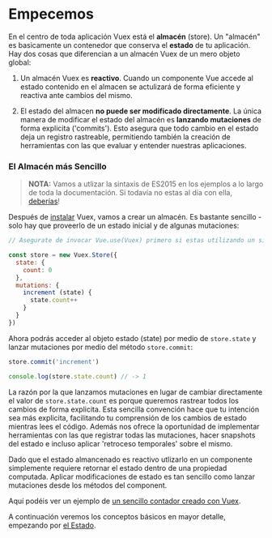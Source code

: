 # Empecemos

En el centro de toda aplicación Vuex está el **almacén** (store). Un "almacén" es basicamente un contenedor que conserva el **estado** de tu aplicación. Hay dos cosas que diferencian a un almacén Vuex de un mero objeto global:

1. Un almacén Vuex es **reactivo**. Cuando un componente Vue accede al estado contenido en el almacen se actulizará de forma eficiente y reactiva ante cambios del mismo.

2. El estado del almacen **no puede ser modificado directamente**. La única manera de modificar el estado del almacén es **lanzando mutaciones** de forma explicita ('commits'). Esto asegura que todo cambio en el estado deja un registro rastreable, permitiendo también la creación de herramientas con las que evaluar y entender nuestras aplicaciones.

### El Almacén más Sencillo

> **NOTA:** Vamos a utlizar la sintaxis de ES2015 en los ejemplos a lo largo de toda la documentación. Si todavía no estas al día con ella, [deberías](https://babeljs.io/docs/learn-es2015/)!

Después de [instalar](installation.md) Vuex, vamos a crear un almacén. Es bastante sencillo - solo hay que proveerlo de un estado inicial y de algunas mutaciones:

``` js
// Asegurate de invocar Vue.use(Vuex) primero si estas utilizando un sistema modular

const store = new Vuex.Store({
  state: {
    count: 0
  },
  mutations: {
    increment (state) {
      state.count++
    }
  }
})
```

Ahora podrás acceder al objeto estado (state) por medio de `store.state` y lanzar mutaciones por medio del método `store.commit`:

``` js
store.commit('increment')

console.log(store.state.count) // -> 1
```

La razón por la que lanzamos mutaciones en lugar de cambiar directamente el valor de `store.state.count` es porque queremos rastrear todos los cambios de forma explicita. Esta sencilla convención hace que tu intención sea más explicita, facilitando tu comprensión de los cambios de estado mientras lees el código. Además nos ofrece la oportunidad de implementar herramientas con las que registrar todas las mutaciones, hacer snapshots del estado e incluso aplicar 'retroceso temporales' sobre el mismo.

Dado que el estado almancenado es reactivo utlizarlo en un componente simplemente requiere retornar el estado dentro de una propiedad computada. Aplicar modificaciones de estado es tan sencillo como lanzar mutaciones desde los métodos del component.

Aquí podéis ver un ejemplo de [un sencillo contador creado con Vuex](https://jsfiddle.net/n9jmu5v7/341/).

A continuación veremos los conceptos básicos en mayor detalle, empezando por [el Estado](state.md).
